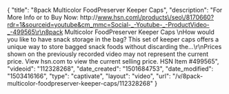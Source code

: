 {
    "title": "8pack Multicolor FoodPreserver Keeper Caps",
    "description": "For More Info or to Buy Now: http:\/\/www.hsn.com\/products\/seo\/8170660?rdr=1&sourceid=youtube&cm_mmc=Social-_-Youtube-_-ProductVideo-_-499565\r\n8pack Multicolor FoodPreserver Keeper Caps  \nHow would you like to have snack storage in the bag? This set of keeper caps offers a unique way to store bagged snack foods without discarding the...\r\nPrices shown on the previously recorded video may not represent the current price.  View hsn.com to view the current selling price. HSN Item #499565",
    "videoid": "112328268",
    "date_created": "1501684753",
    "date_modified": "1503416166",
    "type": "captivate",
    "layout": "video",
    "url": "\/v\/8pack-multicolor-foodpreserver-keeper-caps\/112328268"
}